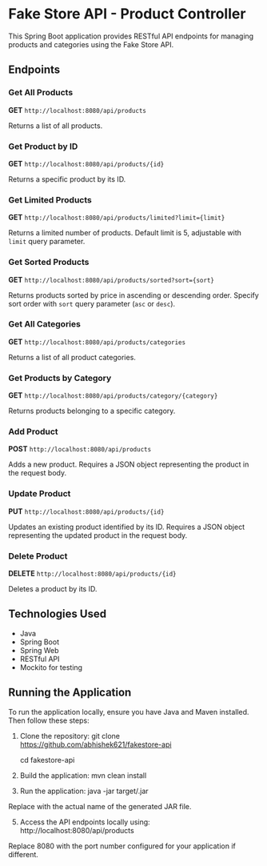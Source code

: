 # Fake Store API - Product Controller

This Spring Boot application provides RESTful API endpoints for managing products and categories using the Fake Store API.

## Endpoints

### Get All Products

**GET** `http://localhost:8080/api/products`

Returns a list of all products.

### Get Product by ID

**GET** `http://localhost:8080/api/products/{id}`

Returns a specific product by its ID.

### Get Limited Products

**GET** `http://localhost:8080/api/products/limited?limit={limit}`

Returns a limited number of products. Default limit is 5, adjustable with `limit` query parameter.

### Get Sorted Products

**GET** `http://localhost:8080/api/products/sorted?sort={sort}`

Returns products sorted by price in ascending or descending order. Specify sort order with `sort` query parameter (`asc` or `desc`).

### Get All Categories

**GET** `http://localhost:8080/api/products/categories`

Returns a list of all product categories.

### Get Products by Category

**GET** `http://localhost:8080/api/products/category/{category}`

Returns products belonging to a specific category.

### Add Product

**POST** `http://localhost:8080/api/products`

Adds a new product. Requires a JSON object representing the product in the request body.

### Update Product

**PUT** `http://localhost:8080/api/products/{id}`

Updates an existing product identified by its ID. Requires a JSON object representing the updated product in the request body.

### Delete Product

**DELETE** `http://localhost:8080/api/products/{id}`

Deletes a product by its ID.

## Technologies Used

- Java
- Spring Boot
- Spring Web
- RESTful API
- Mockito for testing

## Running the Application

To run the application locally, ensure you have Java and Maven installed. Then follow these steps:

1. Clone the repository:
   git clone https://github.com/abhishek621/fakestore-api

   cd fakestore-api

3. Build the application:
   mvn clean install

4. Run the application:
java -jar target/<jar-file-name>.jar

Replace <jar-file-name> with the actual name of the generated JAR file.

5. Access the API endpoints locally using:
http://localhost:8080/api/products

Replace 8080 with the port number configured for your application if different.
